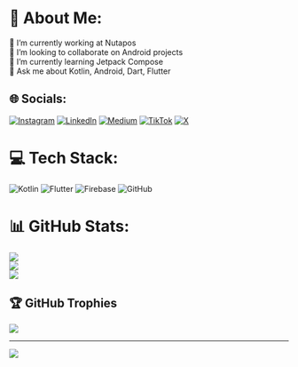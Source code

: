 # 💫 About Me:
🔭 I’m currently working at Nutapos<br>👯 I’m looking to collaborate on Android projects<br>🌱 I’m currently learning Jetpack Compose<br>💬 Ask me about Kotlin, Android, Dart, Flutter


## 🌐 Socials:
[![Instagram](https://img.shields.io/badge/Instagram-%23E4405F.svg?logo=Instagram&logoColor=white)](https://instagram.com/damsatriaa) [![LinkedIn](https://img.shields.io/badge/LinkedIn-%230077B5.svg?logo=linkedin&logoColor=white)](https://linkedin.com/in/damarsatria) [![Medium](https://img.shields.io/badge/Medium-12100E?logo=medium&logoColor=white)](https://medium.com/@buanasatriaa) [![TikTok](https://img.shields.io/badge/TikTok-%23000000.svg?logo=TikTok&logoColor=white)](https://tiktok.com/@notsatriaa) [![X](https://img.shields.io/badge/X-black.svg?logo=X&logoColor=white)](https://x.com/crustaceaee) 

# 💻 Tech Stack:
![Kotlin](https://img.shields.io/badge/kotlin-%237F52FF.svg?style=for-the-badge&logo=kotlin&logoColor=white) ![Flutter](https://img.shields.io/badge/Flutter-%2302569B.svg?style=for-the-badge&logo=Flutter&logoColor=white) ![Firebase](https://img.shields.io/badge/firebase-%23039BE5.svg?style=for-the-badge&logo=firebase) ![GitHub](https://img.shields.io/badge/github-%23121011.svg?style=for-the-badge&logo=github&logoColor=white)
# 📊 GitHub Stats:
![](https://github-readme-stats.vercel.app/api?username=notsatria&theme=date_night&hide_border=false&include_all_commits=true&count_private=true)<br/>
![](https://github-readme-streak-stats.herokuapp.com/?user=notsatria&theme=date_night&hide_border=false)<br/>
![](https://github-readme-stats.vercel.app/api/top-langs/?username=notsatria&theme=date_night&hide_border=false&include_all_commits=true&count_private=true&layout=compact)

## 🏆 GitHub Trophies
![](https://github-profile-trophy.vercel.app/?username=notsatria&theme=date_night&no-frame=false&no-bg=false&margin-w=4)

---
[![](https://visitcount.itsvg.in/api?id=notsatria&icon=0&color=0)](https://visitcount.itsvg.in)

<!-- Proudly created with GPRM ( https://gprm.itsvg.in ) -->
